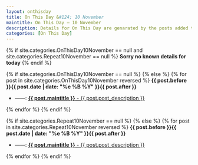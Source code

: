 ```yaml
---
layout: onthisday
title: On This Day &#124; 10 November
maintitle: On This Day — 10 November
description: Details for On This Day are genarated by the posts added to the website so the content is subject to changes/updates over time.
categories: [On This Day]
---
```


{% if site.categories.OnThisDay10November == null and site.categories.Repeat10November == null %}
<strong>Sorry no known details for today</strong>
{% endif %}

{% if site.categories.OnThisDay10November == null %}
{% else %}
{% for post in site.categories.OnThisDay10November reversed %}
<strong>{{ post.before }}{{ post.date | date: "%e %B %Y" }}{{ post.after }}</strong>
<ul>
<li> ——: <a class="{{ post.class }}" href="{{ post.url }}"><strong>{{ post.maintitle }}</strong> - {{ post.post_description }}</a></li>
</ul>
{% endfor %}
{% endif %}

{% if site.categories.Repeat10November == null %}
{% else %}
{% for post in site.categories.Repeat10November reversed %}
<strong>{{ post.before }}{{ post.date | date: "%e %B %Y" }}{{ post.after }}</strong>
<ul>
<li> ——: <a class="{{ post.class }}" href="{{ post.url }}"><strong>{{ post.maintitle }}</strong> - {{ post.post_description }}</a></li>
</ul>
{% endfor %}
{% endif %}
